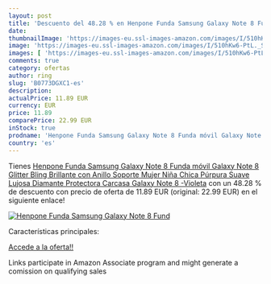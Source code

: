 ```yaml
---
layout: post
title: 'Descuento del 48.28 % en Henpone Funda Samsung Galaxy Note 8 Fund'
date: 
thumbnailImage: 'https://images-eu.ssl-images-amazon.com/images/I/510hKw6-PtL._SL200_.jpg'
image: 'https://images-eu.ssl-images-amazon.com/images/I/510hKw6-PtL._SL200_.jpg'
images: [ 'https://images-eu.ssl-images-amazon.com/images/I/510hKw6-PtL._SL200_.jpg' ]
comments: true
category: ofertas
author: ring
slug: 'B0773DGXC1-es'
description:
actualPrice: 11.89 EUR
currency: EUR
price: 11.89
comparePrice: 22.99 EUR
inStock: true
prodname: 'Henpone Funda Samsung Galaxy Note 8 Funda móvil Galaxy Note 8 Glitter Bling Brillante con Anillo Soporte Mujer Niña Chica Púrpura Suave Lujosa Diamante Protectora Carcasa Galaxy Note 8 -Violeta'
country: 'es'
---
```


Tienes [Henpone Funda Samsung Galaxy Note 8 Funda móvil Galaxy Note 8 Glitter Bling Brillante con Anillo Soporte Mujer Niña Chica Púrpura Suave Lujosa Diamante Protectora Carcasa Galaxy Note 8 -Violeta](https://www.amazon.es/dp/B0773DGXC1/?tag=tolees-21) con un 48.28 % de descuento con precio de oferta de 11.89 EUR (original: 22.99 EUR) en el siguiente enlace!

[![Henpone Funda Samsung Galaxy Note 8 Fund](https://images-eu.ssl-images-amazon.com/images/I/510hKw6-PtL._SL200_.jpg)](https://www.amazon.es/dp/B0773DGXC1/?tag=tolees-21)

Características principales:


[Accede a la oferta!!](https://www.amazon.es/dp/B0773DGXC1/?tag=tolees-21)

Links participate in Amazon Associate program and might generate a comission on qualifying sales


